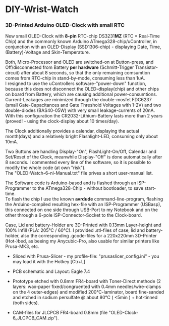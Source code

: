 # DIY-Wrist-Watch
### 3D-Printed Arduino OLED-Clock with small RTC

New small OLED-Clock with **8-pin** RTC-chip DS3231**MZ** (RTC = Real-Time Chip) and the commonly known Arduino ATmega328-chip/uController, in conjunction with an OLED-Display (SSD1306-chip) - displaying Date, Time, (Battery)-Voltage and Skin-Temperature.

Both, Micro-Processor and OLED are switched-on at Button-press, and Off/disconnected from Battery **per hardware** (Schmitt-Trigger Transistor-circuit) after about 8 seconds, so that the only remaining comsumtion comes from RTC-chip in stand-by-mode, consuming less than 1uA.  
I resigned to use the uControllers software-"power-down" function, because this does not disconnect the OLED-display(chip) and other chips on board from Battery, which are causing additional power-consumtions.  
Current-Leakages are minimized through the double-mosfet FDC6237 (small Gate-Capacitances and Gate Threshold Voltages with 1-2V) and two double-diodes (BAS40-05W) with very small leakage-currents of 20nA.  
With this configuration the CR2032-Lithium-Battery lasts more than 2 years (proved! - using the clock-display about 10 times/day).

The Clock additionally provides a calendar, displaying the actual month(days) and a relatively bright Flashlight-LED, consuming only about 10mA.

Two Buttons are handling Display-"On", FlashLight-On/Off, Calendar and Set/Reset of the Clock, meanwhile Display-"Off" is done automatically after 8 seconds.
I commented every line of the software, so it is possible to modify the whole code (at own "risk").  
The "OLED-Watch-6-nl-Manual.txt" file prives a short user-manual list.  

The Software code is Arduino-based and is flashed through an ISP-Programmer to the ATmega328-Chip - without bootloader, to save start-time.  
To flash the chip I use the known **avrdude** command-line-program, flashing the Arduino-compiled resulting hex-file with an ISP-Programmer (USBasp), this connected on one side through USB-Port to my Notebook and on the other through a 6-pole ISP-Connector-Socket to the Clock-board.

Case, Lid and battery-Holder are 3D-Printed with 0.13mm Layer-height and 100% Infill (PLA: 205°C / 60°C). I provided .stl-files of case, lid and battery-holder, also the corresponding .gcode-files for a 220x220mm 3D-Printer (Hot-)bed, as beeing my Anycubic-Pro, also usable for similar printers like Prusa-MK3, etc.

- Sliced with Prusa-Slicer - my profile-file: "prusaslicer_config.ini" - you may load it with the Hotkey [Ctr+L]  

- PCB schematic and Layout: Eagle 7.4
- Prototype etched with 0.8mm FR4-board with Toner-Direct methode (2 layers: wax-paper fixed/congruented with 0.4mm needles/wire-clamps on the 4 outer-edges) and modified 200°C-laminator, board fine-sanded and etched in sodium persulfate @ about 80°C ( <5min ) + hot-tinned (both sides).
- CAM-files for JLCPCB FR4-board 0.8mm (file "OLED-Clock-6_JLCPCB_CAM.zip").
